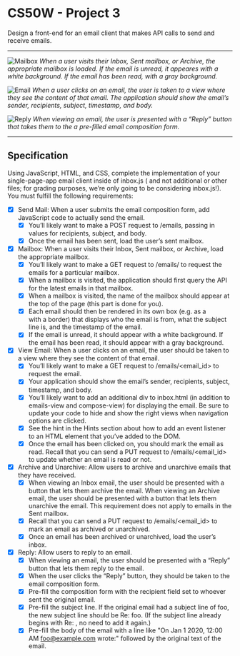 # CS50W - Project 3

Design a front-end for an email client that makes API calls to send and receive emails.

---

![Mailbox](https://user-images.githubusercontent.com/32396925/218850751-d9f92f1e-212f-4f1c-810b-f596cb15ae91.png "Mailbox")
*When a user visits their Inbox, Sent mailbox, or Archive, the appropriate mailbox is loaded. If the email is unread, it appeares with a white background. If the email has been read, with a gray background.*

![Email](https://user-images.githubusercontent.com/32396925/218850869-d3781aa7-3fed-45f6-a6ec-6f90754ee9cc.png "Email view")
*When a user clicks on an email, the user is taken to a view where they see the content of that email. The application should show the email’s sender, recipients, subject, timestamp, and body.*

![Reply](https://user-images.githubusercontent.com/32396925/218850955-9c235757-170c-4800-8f10-f60d6ee1502d.png "Reply to email")
*When viewing an email, the user is presented with a “Reply” button that takes them to the a pre-filled email composition form.*

---

## Specification

Using JavaScript, HTML, and CSS, complete the implementation of your single-page-app email client inside of inbox.js (
and not additional or other files; for grading purposes, we’re only going to be considering inbox.js!). You must fulfill
the following requirements:

- [x] Send Mail: When a user submits the email composition form, add JavaScript code to actually send the email.
    - [x] You’ll likely want to make a POST request to /emails, passing in values for recipients, subject, and body.
    - [x] Once the email has been sent, load the user’s sent mailbox.
- [x] Mailbox: When a user visits their Inbox, Sent mailbox, or Archive, load the appropriate mailbox.
    - [x] You’ll likely want to make a GET request to /emails/<mailbox> to request the emails for a particular mailbox.
    - [x] When a mailbox is visited, the application should first query the API for the latest emails in that mailbox.
    - [x] When a mailbox is visited, the name of the mailbox should appear at the top of the page (this part is done for
      you).
    - [x] Each email should then be rendered in its own box (e.g. as a <div> with a border) that displays who the email
      is from, what the subject line is, and the timestamp of the email.
    - [x] If the email is unread, it should appear with a white background. If the email has been read, it should appear
      with a gray background.
- [x] View Email: When a user clicks on an email, the user should be taken to a view where they see the content of that
  email.
    - [x] You’ll likely want to make a GET request to /emails/<email_id> to request the email.
    - [x] Your application should show the email’s sender, recipients, subject, timestamp, and body.
    - [x] You’ll likely want to add an additional div to inbox.html (in addition to emails-view and compose-view) for
      displaying the email. Be sure to update your code to hide and show the right views when navigation options are
      clicked.
    - [x] See the hint in the Hints section about how to add an event listener to an HTML element that you’ve added to
      the DOM.
    - [x] Once the email has been clicked on, you should mark the email as read. Recall that you can send a PUT request
      to /emails/<email_id> to update whether an email is read or not.
- [x] Archive and Unarchive: Allow users to archive and unarchive emails that they have received.
    - [x] When viewing an Inbox email, the user should be presented with a button that lets them archive the email. When
      viewing an Archive email, the user should be presented with a button that lets them unarchive the email. This
      requirement does not apply to emails in the Sent mailbox.
    - [x] Recall that you can send a PUT request to /emails/<email_id> to mark an email as archived or unarchived.
    - [x] Once an email has been archived or unarchived, load the user’s inbox.
- [x] Reply: Allow users to reply to an email.
    - [x] When viewing an email, the user should be presented with a “Reply” button that lets them reply to the email.
    - [x] When the user clicks the “Reply” button, they should be taken to the email composition form.
    - [x] Pre-fill the composition form with the recipient field set to whoever sent the original email.
    - [x] Pre-fill the subject line. If the original email had a subject line of foo, the new subject line should be Re:
      foo. (If the subject line already begins with Re: , no need to add it again.)
    - [x] Pre-fill the body of the email with a line like "On Jan 1 2020, 12:00 AM foo@example.com wrote:" followed by
      the original text of the email.
